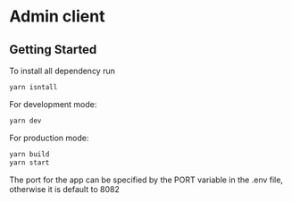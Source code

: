 # Admin client

## Getting Started

To install all dependency run

```bash
yarn isntall
```

For development mode:

```bash
yarn dev
```

For production mode:

```bash
yarn build
yarn start
```

The port for the app can be specified by the PORT variable in the .env file, otherwise it is default to 8082
